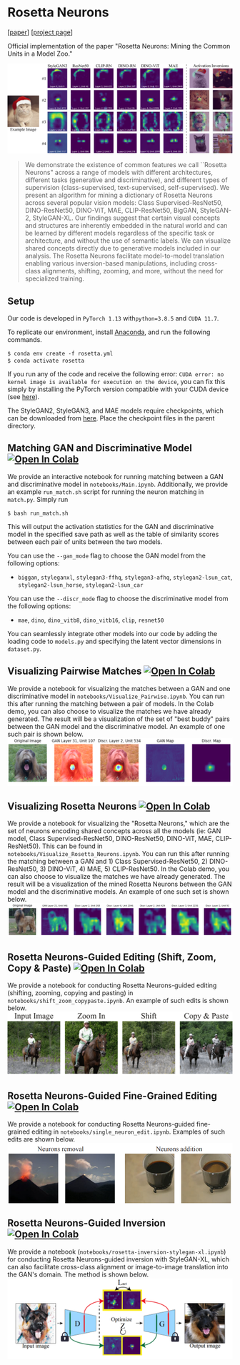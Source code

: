 # Rosetta Neurons
[[paper](https://arxiv.org/abs/2112.05814)] [[project page](https://yossigandelsman.github.io/rosetta_neurons)]

Official implementation of the paper "Rosetta Neurons: Mining the Common Units in a Model Zoo."

![teaser](./assets/teaser.png)

>We demonstrate the existence of common features we call ``Rosetta Neurons" across a range of models with different architectures, different tasks (generative and discriminative), and different types of supervision (class-supervised, text-supervised, self-supervised). We present an algorithm for mining a dictionary of Rosetta Neurons across several popular vision models: Class Supervised-ResNet50, DINO-ResNet50, DINO-ViT, MAE, CLIP-ResNet50, BigGAN, StyleGAN-2, StyleGAN-XL. Our findings suggest that certain visual concepts and structures are inherently embedded in the natural world and can be learned by different models regardless of the specific task or architecture, and without the use of semantic labels. We can visualize shared concepts directly due to generative models included in our analysis. The Rosetta Neurons facilitate model-to-model translation enabling various inversion-based manipulations, including cross-class alignments, shifting, zooming, and more, without the need for specialized training.

## Setup
Our code is developed in `PyTorch 1.13` with`python=3.8.5` and `CUDA 11.7`.

To replicate our environment, install [Anaconda](https://docs.anaconda.com/free/anaconda/install/index.html), and run the following commands.
```
$ conda env create -f rosetta.yml
$ conda activate rosetta
```
If you run any of the code and receive the following error: `CUDA error: no kernel image is available for execution on the device`, you can fix this simply by installing the PyTorch version compatible with your CUDA device (see [here](https://pytorch.org/get-started/previous-versions/)).

The StyleGAN2, StyleGAN3, and MAE models require checkpoints, which can be downloaded from [here](https://drive.google.com/drive/folders/1NGKgKxcyor7enTMcFcO9B55RSmAU_eHx?usp=sharing). Place the checkpoint files in the parent directory. 

## Matching GAN and Discriminative Model [![Open In Colab](https://colab.research.google.com/assets/colab-badge.svg)](https://colab.research.google.com/drive/1XWZpIaluldJEMyjzxRFl7OuWRCc4Q5SA?usp=drive_link)
We provide an interactive notebook for running matching between a GAN and discriminative model in `notebooks/Main.ipynb`. Additionally, we provide an example `run_match.sh` script for running the neuron matching in `match.py`.  Simply run
```
$ bash run_match.sh
```
This will output the activation statistics for the GAN and discriminative model in the specified save path as well as the table of similarity scores between each pair of units between the two models.

You can use the `--gan_mode` flag to choose the GAN model from the following options:
* `biggan`, `styleganxl`, `stylegan3-ffhq`, `stylegan3-afhq`, `stylegan2-lsun_cat`, `stylegan2-lsun_horse`, `stylegan2-lsun_car` 

You can use the `--discr_mode` flag to choose the discriminative model from the following options:
* `mae`, `dino`, `dino_vitb8`, `dino_vitb16`, `clip`, `resnet50`

You can seamlessly integrate other models into our code by adding the loading code to `models.py` and specifying the latent vector dimensions in `dataset.py`.


## Visualizing Pairwise Matches [![Open In Colab](https://colab.research.google.com/assets/colab-badge.svg)](https://colab.research.google.com/drive/1ihk4ewUtMj5GARP5hzFUZZB-7MXcomUY?usp=sharing)
We provide a notebook for visualizing the matches between a GAN and one discriminative model in `notebooks/Visualize_Pairwise.ipynb`. You can run this after running the matching between a pair of models. In the Colab demo, you can also choose to visualize the matches we have already generated. The result will be a visualization of the set of "best buddy" pairs between the GAN model and the discriminative model. An example of one such pair is shown below. 
![pair](./assets/pairwise.PNG)

## Visualizing Rosetta Neurons [![Open In Colab](https://colab.research.google.com/assets/colab-badge.svg)](https://colab.research.google.com/drive/1-b0njXs65guzb3OS2GaS0VTzDdI6Wlvn?usp=sharing)
We provide a notebook for visualizing the "Rosetta Neurons," which are the set of neurons encoding shared concepts across all the models (ie: GAN model, Class Supervised-ResNet50,
DINO-ResNet50, DINO-ViT, MAE, CLIP-ResNet50). This can be found in `notebooks/Visualize_Rosetta_Neurons.ipynb`. You can run this after running the matching between a GAN and 1) Class Supervised-ResNet50, 2) DINO-ResNet50, 3) DINO-ViT, 4) MAE, 5) CLIP-ResNet50. In the Colab demo, you can also choose to visualize the matches we have already generated. The result will be a visualization of the mined Rosetta Neurons between the GAN model and the discriminative models. An example of one such set is shown below. 
![pair](./assets/rosetta_neurons_ex.PNG)

## Rosetta Neurons-Guided Editing (Shift, Zoom, Copy & Paste) [![Open In Colab](https://colab.research.google.com/assets/colab-badge.svg)](https://drive.google.com/file/d/1gNfBQb9zHH-tpBBeyajetgijsyD5civC/view?usp=sharing)
We provide a notebook for conducting Rosetta Neurons-guided editing (shifting, zooming, copying and pasting) in `notebooks/shift_zoom_copypaste.ipynb`. An example of such edits is shown below. 
![edit1](./assets/editing1.png)

## Rosetta Neurons-Guided Fine-Grained Editing [![Open In Colab](https://colab.research.google.com/assets/colab-badge.svg)](https://drive.google.com/file/d/1KxqPERXOk4pWM6TC6b299agQTwlu23Em/view?usp=sharing)
We provide a notebook for conducting Rosetta Neurons-guided fine-grained editing in `notebooks/single_neuron_edit.ipynb`. Examples of such edits are shown below. 
![edit2](./assets/edit_finegrained.png)

## Rosetta Neurons-Guided Inversion [![Open In Colab](https://colab.research.google.com/assets/colab-badge.svg)](https://drive.google.com/file/d/18ACFeah5Ey0XaYS2ywOiqWlG2gfgOVWW/view?usp=sharing)
We provide a notebook (`notebooks/rosetta-inversion-stylegan-xl.ipynb`) for conducting Rosetta Neurons-guided inversion with StyleGAN-XL, which can also facilitate cross-class alignment or image-to-image translation into the GAN's domain. The method is shown below. 
![inversion](./assets/inversion.PNG)
